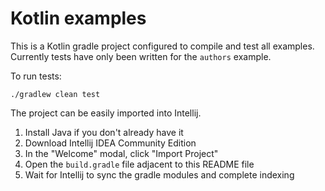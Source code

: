 # Kotlin examples

This is a Kotlin gradle project configured to compile and test all examples. Currently tests have only been written for the `authors` example.

To run tests:

```shell script
./gradlew clean test
```

The project can be easily imported into Intellij.

1. Install Java if you don't already have it
1. Download Intellij IDEA Community Edition
1. In the "Welcome" modal, click "Import Project"
1. Open the `build.gradle` file adjacent to this README file
1. Wait for Intellij to sync the gradle modules and complete indexing
